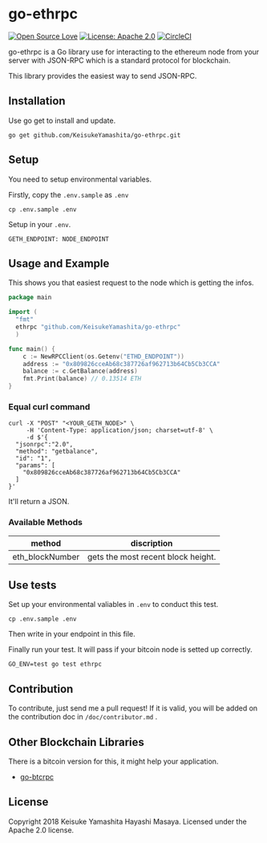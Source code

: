# go-ethrpc

[![Open Source Love](https://badges.frapsoft.com/os/v1/open-source.svg?v=103)](https://github.com/ellerbrock/open-source-badges/)
[![License: Apache 2.0](https://img.shields.io/badge/License-Apache%202.0-blue.svg)](https://opensource.org/licenses/Apache-2.0)
[![CircleCI](https://circleci.com/gh/KeisukeYamashita/go-ethrpc.svg?style=svg)](https://circleci.com/gh/KeisukeYamashita/go-ethrpc)


go-ethrpc is a Go library use for interacting to the ethereum node from your server with JSON-RPC which is a standard protocol for blockchain.

This library provides the easiest way to send JSON-RPC.

## Installation
Use go get to install and update.

```
go get github.com/KeisukeYamashita/go-ethrpc.git
```

## Setup
You need to setup environmental variables.

Firstly, copy the `.env.sample` as `.env`

```
cp .env.sample .env
```

Setup in your `.env`.

```
GETH_ENDPOINT: NODE_ENDPOINT
```

## Usage and Example
This shows you that easiest request to the node which is getting the infos.

```go
package main

import (
  "fmt"
  ethrpc "github.com/KeisukeYamashita/go-ethrpc"
  )

func main() {
	c := NewRPCClient(os.Getenv("ETHD_ENDPOINT"))
	address := "0x809826cceAb68c387726af962713b64Cb5Cb3CCA"
	balance := c.GetBalance(address)
	fmt.Print(balance) // 0.13514 ETH
}
```

### Equal curl command

```
curl -X "POST" "<YOUR_GETH_NODE>" \
     -H 'Content-Type: application/json; charset=utf-8' \
     -d $'{
  "jsonrpc":"2.0",
  "method": "getbalance",
  "id": "1",
  "params": [
    "0x809826cceAb68c387726af962713b64Cb5Cb3CCA"
  ]
}'
```

It'll return a JSON.

### Available Methods

| method| discription |
|:----:|:----:|
| eth_blockNumber | gets the most recent block height. |


## Use tests
Set up your environmental valiables in `.env` to conduct this test.

```
cp .env.sample .env
```

Then write in your endpoint in this file.


Finally run your test. It will pass if your bitcoin node is setted up correctly.

```
GO_ENV=test go test ethrpc
```

## Contribution
To contribute, just send me a pull request!
If it is valid, you will be added on the contribution doc in `/doc/contributor.md` .

## Other Blockchain Libraries
There is a bitcoin version for this, it might help your application.

- [go-btcrpc](https://github.com/KeisukeYamashita/go-btcrpc)

## License
Copyright 2018 Keisuke Yamashita Hayashi Masaya.
Licensed under the Apache 2.0 license.
